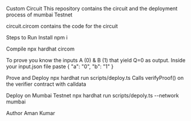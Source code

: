 Custom Circuit
This repository contains the circuit and the deployment process of mumbai Testnet

circuit.circom contains the code for the circuit

Steps to Run
Install
npm i

Compile
npx hardhat circom

To prove you know the inputs A (0) & B (1) that yield Q=0 as output.
Inside your input.json file paste { "a": "0", "b": "1" }

Prove and Deploy
npx hardhat run scripts/deploy.ts Calls verifyProof() on the verifier contract with calldata

Deploy on Mumbai Testnet
npx hardhat run scripts/depoly.ts --network mumbai

Author
Aman Kumar